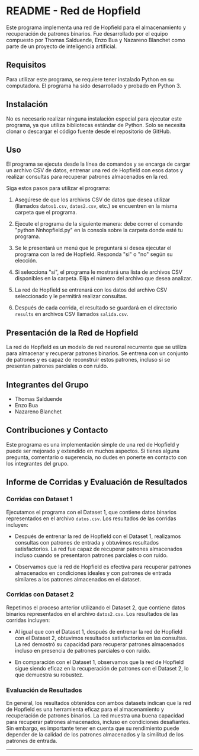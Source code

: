 # README - Red de Hopfield

Este programa implementa una red de Hopfield para el almacenamiento y recuperación de patrones binarios. Fue desarrollado por el equipo compuesto por Thomas Salduende, Enzo Bua y Nazareno Blanchet como parte de un proyecto de inteligencia artificial.

## Requisitos

Para utilizar este programa, se requiere tener instalado Python en su computadora. El programa ha sido desarrollado y probado en Python 3.

## Instalación

No es necesario realizar ninguna instalación especial para ejecutar este programa, ya que utiliza bibliotecas estándar de Python. Solo se necesita clonar o descargar el código fuente desde el repositorio de GitHub.

## Uso

El programa se ejecuta desde la línea de comandos y se encarga de cargar un archivo CSV de datos, entrenar una red de Hopfield con esos datos y realizar consultas para recuperar patrones almacenados en la red.

Siga estos pasos para utilizar el programa:

1. Asegúrese de que los archivos CSV de datos que desea utilizar (llamados `datos1.csv`, `datos2.csv`, etc.) se encuentren en la misma carpeta que el programa.

2. Ejecute el programa de la siguiente manera: debe correr el comando "python Nnhopfield.py" en la consola sobre la carpeta donde esté tu programa.

3. Se le presentará un menú que le preguntará si desea ejecutar el programa con la red de Hopfield. Responda "si" o "no" según su elección.

4. Si selecciona "si", el programa le mostrará una lista de archivos CSV disponibles en la carpeta. Elija el número del archivo que desea analizar.

5. La red de Hopfield se entrenará con los datos del archivo CSV seleccionado y le permitirá realizar consultas.

6. Después de cada corrida, el resultado se guardará en el directorio `results` en archivos CSV llamados `salida.csv`.

## Presentación de la Red de Hopfield

La red de Hopfield es un modelo de red neuronal recurrente que se utiliza para almacenar y recuperar patrones binarios. Se entrena con un conjunto de patrones y es capaz de reconstruir estos patrones, incluso si se presentan patrones parciales o con ruido.

## Integrantes del Grupo

- Thomas Salduende
- Enzo Bua
- Nazareno Blanchet

## Contribuciones y Contacto

Este programa es una implementación simple de una red de Hopfield y puede ser mejorado y extendido en muchos aspectos. Si tienes alguna pregunta, comentario o sugerencia, no dudes en ponerte en contacto con los integrantes del grupo.


## Informe de Corridas y Evaluación de Resultados

### Corridas con Dataset 1

Ejecutamos el programa con el Dataset 1, que contiene datos binarios representados en el archivo `datos.csv`. Los resultados de las corridas incluyen:

- Después de entrenar la red de Hopfield con el Dataset 1, realizamos consultas con patrones de entrada y obtuvimos resultados satisfactorios. La red fue capaz de recuperar patrones almacenados incluso cuando se presentaron patrones parciales o con ruido.

- Observamos que la red de Hopfield es efectiva para recuperar patrones almacenados en condiciones ideales y con patrones de entrada similares a los patrones almacenados en el dataset.

### Corridas con Dataset 2

Repetimos el proceso anterior utilizando el Dataset 2, que contiene datos binarios representados en el archivo `datos2.csv`. Los resultados de las corridas incluyen:

- Al igual que con el Dataset 1, después de entrenar la red de Hopfield con el Dataset 2, obtuvimos resultados satisfactorios en las consultas. La red demostró su capacidad para recuperar patrones almacenados incluso en presencia de patrones parciales o con ruido.

- En comparación con el Dataset 1, observamos que la red de Hopfield sigue siendo eficaz en la recuperación de patrones con el Dataset 2, lo que demuestra su robustez.

### Evaluación de Resultados

En general, los resultados obtenidos con ambos datasets indican que la red de Hopfield es una herramienta eficaz para el almacenamiento y recuperación de patrones binarios. La red muestra una buena capacidad para recuperar patrones almacenados, incluso en condiciones desafiantes. Sin embargo, es importante tener en cuenta que su rendimiento puede depender de la calidad de los patrones almacenados y la similitud de los patrones de entrada.

---


